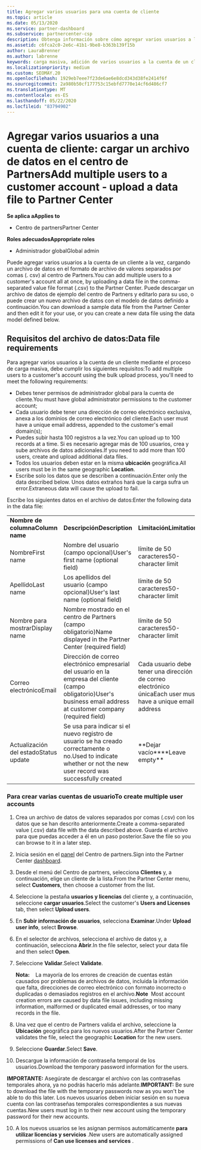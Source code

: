 ```yaml
---
title: Agregar varios usuarios para una cuenta de cliente
ms.topic: article
ms.date: 05/13/2020
ms.service: partner-dashboard
ms.subservice: partnercenter-csp
description: Obtenga información sobre cómo agregar varios usuarios a la cuenta de un cliente a la vez. Cargue un archivo de datos en el centro de Partners con el formato de archivo de valores separados por comas (. csv).
ms.assetid: c6fca2c0-2e6c-41b1-9be8-b363b139f15b
author: LauraBrenner
ms.author: labrenne
keywords: carga masiva, adición de varios usuarios a la cuenta de un cliente, adición de usuarios del cliente, carga masiva de usuarios del cliente, cuenta del cliente, usuarios del cliente, usuarios
ms.localizationpriority: medium
ms.custom: SEOMAY.20
ms.openlocfilehash: 1929eb7eee7f23de6ae6e8dcd343d38fe2414f6f
ms.sourcegitcommit: 2a980b50cf177753c15ebfd7770e14cf6d486cf7
ms.translationtype: MT
ms.contentlocale: es-ES
ms.lasthandoff: 05/22/2020
ms.locfileid: "83794902"
---
```

# <a name="add-multiple-users-to-a-customer-account---upload-a-data-file-to-partner-center"></a><span data-ttu-id="572d8-105">Agregar varios usuarios a una cuenta de cliente: cargar un archivo de datos en el centro de Partners</span><span class="sxs-lookup"><span data-stu-id="572d8-105">Add multiple users to a customer account - upload a data file to Partner Center</span></span>

<span data-ttu-id="572d8-106">**Se aplica a**</span><span class="sxs-lookup"><span data-stu-id="572d8-106">**Applies to**</span></span>

- <span data-ttu-id="572d8-107">Centro de partners</span><span class="sxs-lookup"><span data-stu-id="572d8-107">Partner Center</span></span>

<span data-ttu-id="572d8-108">**Roles adecuados**</span><span class="sxs-lookup"><span data-stu-id="572d8-108">**Appropriate roles**</span></span>

- <span data-ttu-id="572d8-109">Administrador global</span><span class="sxs-lookup"><span data-stu-id="572d8-109">Global admin</span></span>

<span data-ttu-id="572d8-110">Puede agregar varios usuarios a la cuenta de un cliente a la vez, cargando un archivo de datos en el formato de archivo de valores separados por comas (. csv) al centro de Partners.</span><span class="sxs-lookup"><span data-stu-id="572d8-110">You can add multiple users to a customer's account all at once, by uploading a data file in the comma-separated value file format (.csv) to the Partner Center.</span></span> <span data-ttu-id="572d8-111">Puede descargar un archivo de datos de ejemplo del centro de Partners y editarlo para su uso, o puede crear un nuevo archivo de datos con el modelo de datos definido a continuación.</span><span class="sxs-lookup"><span data-stu-id="572d8-111">You can download a sample data file from the Partner Center and then edit it for your use, or you can create a new data file using the data model defined below.</span></span>

## <a name="data-file-requirements"></a><a href="" id="creatingtheimportcsvfile"></a><span data-ttu-id="572d8-112">Requisitos del archivo de datos:</span><span class="sxs-lookup"><span data-stu-id="572d8-112">Data file requirements</span></span>

<span data-ttu-id="572d8-113">Para agregar varios usuarios a la cuenta de un cliente mediante el proceso de carga masiva, debe cumplir los siguientes requisitos:</span><span class="sxs-lookup"><span data-stu-id="572d8-113">To add multiple users to a customer's account using the bulk upload process, you'll need to meet the following requirements:</span></span>

- <span data-ttu-id="572d8-114">Debes tener permisos de administrador global para la cuenta de cliente.</span><span class="sxs-lookup"><span data-stu-id="572d8-114">You must have global administrator permissions to the customer account;</span></span>
- <span data-ttu-id="572d8-115">Cada usuario debe tener una dirección de correo electrónico exclusiva, anexa a los dominios de correo electrónico del cliente.</span><span class="sxs-lookup"><span data-stu-id="572d8-115">Each user must have a unique email address, appended to the customer's email domain(s);</span></span>
- <span data-ttu-id="572d8-116">Puedes subir hasta 100 registros a la vez.</span><span class="sxs-lookup"><span data-stu-id="572d8-116">You can upload up to 100 records at a time.</span></span> <span data-ttu-id="572d8-117">Si es necesario agregar más de 100 usuarios, crea y sube archivos de datos adicionales.</span><span class="sxs-lookup"><span data-stu-id="572d8-117">If you need to add more than 100 users, create and upload additional data files.</span></span>
- <span data-ttu-id="572d8-118">Todos los usuarios deben estar en la misma **ubicación** geográfica.</span><span class="sxs-lookup"><span data-stu-id="572d8-118">All users must be in the same geographic **Location**.</span></span>
- <span data-ttu-id="572d8-119">Escribe solo los datos que se describen a continuación.</span><span class="sxs-lookup"><span data-stu-id="572d8-119">Enter only the data described below.</span></span> <span data-ttu-id="572d8-120">Unos datos extraños hará que la carga sufra un error.</span><span class="sxs-lookup"><span data-stu-id="572d8-120">Extraneous data will cause the upload to fail.</span></span>

<span data-ttu-id="572d8-121">Escribe los siguientes datos en el archivo de datos:</span><span class="sxs-lookup"><span data-stu-id="572d8-121">Enter the following data in the data file:</span></span>

|                 |                                                                              |                                            |
|-----------------|------------------------------------------------------------------------------|--------------------------------------------|
| <span data-ttu-id="572d8-122">**Nombre de columna**</span><span class="sxs-lookup"><span data-stu-id="572d8-122">**Column name**</span></span> | <span data-ttu-id="572d8-123">**Descripción**</span><span class="sxs-lookup"><span data-stu-id="572d8-123">**Description**</span></span>                                                              | <span data-ttu-id="572d8-124">**Limitación**</span><span class="sxs-lookup"><span data-stu-id="572d8-124">**Limitation**</span></span>                             |
| <span data-ttu-id="572d8-125">Nombre</span><span class="sxs-lookup"><span data-stu-id="572d8-125">First name</span></span>      | <span data-ttu-id="572d8-126">Nombre del usuario (campo opcional)</span><span class="sxs-lookup"><span data-stu-id="572d8-126">User's first name (optional field)</span></span>                                           | <span data-ttu-id="572d8-127">límite de 50 caracteres</span><span class="sxs-lookup"><span data-stu-id="572d8-127">50-character limit</span></span>                         |
| <span data-ttu-id="572d8-128">Apellido</span><span class="sxs-lookup"><span data-stu-id="572d8-128">Last name</span></span>       | <span data-ttu-id="572d8-129">Los apellidos del usuario (campo opcional)</span><span class="sxs-lookup"><span data-stu-id="572d8-129">User's last name (optional field)</span></span>                                            | <span data-ttu-id="572d8-130">límite de 50 caracteres</span><span class="sxs-lookup"><span data-stu-id="572d8-130">50-character limit</span></span>                         |
| <span data-ttu-id="572d8-131">Nombre para mostrar</span><span class="sxs-lookup"><span data-stu-id="572d8-131">Display name</span></span>    | <span data-ttu-id="572d8-132">Nombre mostrado en el centro de Partners (campo obligatorio)</span><span class="sxs-lookup"><span data-stu-id="572d8-132">Name displayed in the Partner Center (required field)</span></span>                            | <span data-ttu-id="572d8-133">límite de 50 caracteres</span><span class="sxs-lookup"><span data-stu-id="572d8-133">50-character limit</span></span>                         |
| <span data-ttu-id="572d8-134">Correo electrónico</span><span class="sxs-lookup"><span data-stu-id="572d8-134">Email</span></span>           | <span data-ttu-id="572d8-135">Dirección de correo electrónico empresarial del usuario en la empresa del cliente (campo obligatorio)</span><span class="sxs-lookup"><span data-stu-id="572d8-135">User's business email address at customer company (required field)</span></span>           | <span data-ttu-id="572d8-136">Cada usuario debe tener una dirección de correo electrónico única</span><span class="sxs-lookup"><span data-stu-id="572d8-136">Each user must have a unique email address</span></span> |
| <span data-ttu-id="572d8-137">Actualización del estado</span><span class="sxs-lookup"><span data-stu-id="572d8-137">Status update</span></span>   | <span data-ttu-id="572d8-138">Se usa para indicar si el nuevo registro de usuario se ha creado correctamente o no.</span><span class="sxs-lookup"><span data-stu-id="572d8-138">Used to indicate whether or not the new user record was successfully created</span></span> | <span data-ttu-id="572d8-139">\*\*Dejar vacío\*\*</span><span class="sxs-lookup"><span data-stu-id="572d8-139">\*\*Leave empty\*\*</span></span>                        |

### <a name="to-create-multiple-user-accounts"></a><a href="" id="createmultipleuseraccounts"></a><span data-ttu-id="572d8-140">Para crear varias cuentas de usuario</span><span class="sxs-lookup"><span data-stu-id="572d8-140">To create multiple user accounts</span></span>

<a href="" id="creatingtheaccounts"></a>

1. <span data-ttu-id="572d8-141">Crea un archivo de datos de valores separados por comas (.csv) con los datos que se han descrito anteriormente.</span><span class="sxs-lookup"><span data-stu-id="572d8-141">Create a comma-separated value (.csv) data file with the data described above.</span></span> <span data-ttu-id="572d8-142">Guarda el archivo para que puedas acceder a él en un paso posterior.</span><span class="sxs-lookup"><span data-stu-id="572d8-142">Save the file so you can browse to it in a later step.</span></span>

2. <span data-ttu-id="572d8-143">Inicia sesión en el [panel](https://partner.microsoft.com/dashboard) del Centro de partners.</span><span class="sxs-lookup"><span data-stu-id="572d8-143">Sign into the Partner Center [dashboard](https://partner.microsoft.com/dashboard).</span></span>

3. <span data-ttu-id="572d8-144">Desde el menú del Centro de partners, selecciona **Clientes** y, a continuación, elige un cliente de la lista.</span><span class="sxs-lookup"><span data-stu-id="572d8-144">From the Partner Center menu, select **Customers**, then choose a customer from the list.</span></span>

4. <span data-ttu-id="572d8-145">Seleccione la pestaña **usuarios y licencias** del cliente y, a continuación, seleccione **cargar usuarios**.</span><span class="sxs-lookup"><span data-stu-id="572d8-145">Select the customer's **Users and Licenses** tab, then select **Upload users**.</span></span>

5. <span data-ttu-id="572d8-146">En **Subir información de usuarios**, selecciona **Examinar**.</span><span class="sxs-lookup"><span data-stu-id="572d8-146">Under **Upload user info**, select **Browse**.</span></span>

6. <span data-ttu-id="572d8-147">En el selector de archivos, selecciona el archivo de datos y, a continuación, selecciona **Abrir**.</span><span class="sxs-lookup"><span data-stu-id="572d8-147">In the file selector, select your data file and then select **Open**.</span></span>

7. <span data-ttu-id="572d8-148">Seleccione **Validar**.</span><span class="sxs-lookup"><span data-stu-id="572d8-148">Select **Validate**.</span></span>

    <span data-ttu-id="572d8-149">**Nota:**    La mayoría de los errores de creación de cuentas están causados por problemas de archivos de datos, incluida la información que falta, direcciones de correo electrónico con formato incorrecto o duplicadas o demasiados registros en el archivo.</span><span class="sxs-lookup"><span data-stu-id="572d8-149">**Note**  Most account creation errors are caused by data file issues, including missing information, malformed or duplicated email addresses, or too many records in the file.</span></span>

8. <span data-ttu-id="572d8-150">Una vez que el centro de Partners valida el archivo, seleccione la **Ubicación** geográfica para los nuevos usuarios.</span><span class="sxs-lookup"><span data-stu-id="572d8-150">After the Partner Center validates the file, select the geographic **Location** for the new users.</span></span>
9. <span data-ttu-id="572d8-151">Seleccione **Guardar**.</span><span class="sxs-lookup"><span data-stu-id="572d8-151">Select **Save**.</span></span>
10. <span data-ttu-id="572d8-152">Descargue la información de contraseña temporal de los usuarios.</span><span class="sxs-lookup"><span data-stu-id="572d8-152">Download the temporary password information for the users.</span></span>

<span data-ttu-id="572d8-153">**IMPORTANTE:** Asegúrate de descargar el archivo con las contraseñas temporales ahora, ya no podrás hacerlo más adelante.</span><span class="sxs-lookup"><span data-stu-id="572d8-153">**IMPORTANT:** Be sure to download the file with the temporary passwords now as you won't be able to do this later.</span></span> <span data-ttu-id="572d8-154">Los nuevos usuarios deben iniciar sesión en su nueva cuenta con las contraseñas temporales correspondientes a sus nuevas cuentas.</span><span class="sxs-lookup"><span data-stu-id="572d8-154">New users must log in to their new account using the temporary password for their new accounts.</span></span>

10. <span data-ttu-id="572d8-155">A los nuevos usuarios se les asignan permisos automáticamente **para utilizar licencias y servicios** .</span><span class="sxs-lookup"><span data-stu-id="572d8-155">New users are automatically assigned permissions of **Can use licenses and services** .</span></span> 

 

 



